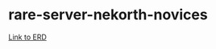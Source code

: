 # rare-server-nekorth-novices

<a href="https://dbdiagram.io/d/5f885a013a78976d7b77cb74">Link to ERD</a>
